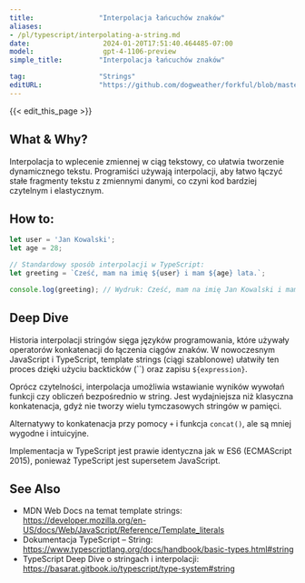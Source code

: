 ```yaml
---
title:                "Interpolacja łańcuchów znaków"
aliases:
- /pl/typescript/interpolating-a-string.md
date:                  2024-01-20T17:51:40.464485-07:00
model:                 gpt-4-1106-preview
simple_title:         "Interpolacja łańcuchów znaków"

tag:                  "Strings"
editURL:              "https://github.com/dogweather/forkful/blob/master/content/pl/typescript/interpolating-a-string.md"
---
```


{{< edit_this_page >}}

## What & Why?
Interpolacja to wplecenie zmiennej w ciąg tekstowy, co ułatwia tworzenie dynamicznego tekstu. Programiści używają interpolacji, aby łatwo łączyć stałe fragmenty tekstu z zmiennymi danymi, co czyni kod bardziej czytelnym i elastycznym.

## How to:
```TypeScript
let user = 'Jan Kowalski';
let age = 28;

// Standardowy sposób interpolacji w TypeScript:
let greeting = `Cześć, mam na imię ${user} i mam ${age} lata.`;

console.log(greeting); // Wydruk: Cześć, mam na imię Jan Kowalski i mam 28 lata.
```

## Deep Dive
Historia interpolacji stringów sięga języków programowania, które używały operatorów konkatenacji do łączenia ciągów znaków. W nowoczesnym JavaScript i TypeScript, template strings (ciągi szablonowe) ułatwiły ten proces dzięki użyciu backticków (``) oraz zapisu `${expression}`.

Oprócz czytelności, interpolacja umożliwia wstawianie wyników wywołań funkcji czy obliczeń bezpośrednio w string. Jest wydajniejsza niż klasyczna konkatenacja, gdyż nie tworzy wielu tymczasowych stringów w pamięci.

Alternatywy to konkatenacja przy pomocy `+` i funkcja `concat()`, ale są mniej wygodne i intuicyjne.

Implementacja w TypeScript jest prawie identyczna jak w ES6 (ECMAScript 2015), ponieważ TypeScript jest supersetem JavaScript.

## See Also
- MDN Web Docs na temat template strings: https://developer.mozilla.org/en-US/docs/Web/JavaScript/Reference/Template_literals
- Dokumentacja TypeScript – String: https://www.typescriptlang.org/docs/handbook/basic-types.html#string
- TypeScript Deep Dive o stringach i interpolacji: https://basarat.gitbook.io/typescript/type-system#string
